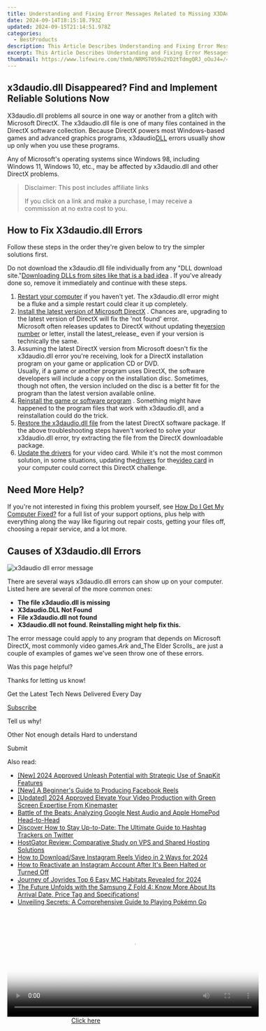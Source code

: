 ```yaml
---
title: Understanding and Fixing Error Messages Related to Missing X3DAudio.DLL
date: 2024-09-14T18:15:18.793Z
updated: 2024-09-15T21:14:51.978Z
categories:
  - BestProducts
description: This Article Describes Understanding and Fixing Error Messages Related to Missing X3DAudio.DLL
excerpt: This Article Describes Understanding and Fixing Error Messages Related to Missing X3DAudio.DLL
thumbnail: https://www.lifewire.com/thmb/NRMST059u2YD2tTdmgQRJ_oOuJ4=/400x300/filters:no_upscale():max_bytes(150000):strip_icc():format(webp)/x3daudio-dll-error-message-cfd5ae9baeef469087d3776eadfe7f46.png
---
```


## x3daudio.dll Disappeared? Find and Implement Reliable Solutions Now
 X3daudio.dll problems all source in one way or another from a glitch with Microsoft DirectX. The x3daudio.dll file is one of many files contained in the DirectX software collection. Because DirectX powers most Windows-based games and advanced graphics programs, x3daudio[DLL](https://www.lifewire.com/what-is-a-dll-file-2625852) errors usually show up only when you use these programs.

 Any of Microsoft's operating systems since Windows 98, including Windows 11, Windows 10, etc., may be affected by x3daudio.dll and other DirectX problems.

>  Disclaimer: This post includes affiliate links
>
>  If you click on a link and make a purchase, I may receive a commission at no extra cost to you.
>

## How to Fix X3daudio.dll Errors

 Follow these steps in the order they're given below to try the simpler solutions first.  

 Do not download the x3daudio.dll file individually from any "DLL download site."[Downloading DLLs from sites like that is a bad idea](https://www.lifewire.com/important-reasons-not-to-download-dll-files-2624455) . If you've already done so, remove it immediately and continue with these steps.

1. [Restart your computer](https://www.lifewire.com/how-to-reboot-a-computer-2624568) if you haven't yet. The x3daudio.dll error might be a fluke and a simple restart could clear it up completely.
2. [Install the latest version of Microsoft DirectX](https://www.lifewire.com/how-to-download-install-directx-2624489) . Chances are, upgrading to the latest version of DirectX will fix the 'not found' error.  
 Microsoft often releases updates to DirectX without updating the[version number](https://www.lifewire.com/version-number-2626043) or letter, install the latest_release_ even if your version is technically the same.
3. Assuming the latest DirectX version from Microsoft doesn't fix the x3daudio.dll error you're receiving, look for a DirectX installation program on your game or application CD or DVD.  
 Usually, if a game or another program uses DirectX, the software developers will include a copy on the installation disc. Sometimes, though not often, the version included on the disc is a better fit for the program than the latest version available online.
4. [Reinstall the game or software program](https://www.lifewire.com/what-is-the-proper-way-to-reinstall-a-software-program-2624478) . Something might have happened to the program files that work with x3daudio.dll, and a reinstallation could do the trick.
5. [Restore the x3daudio.dll file](https://www.lifewire.com/how-to-restore-a-missing-directx-dll-file-2624516) from the latest DirectX software package. If the above troubleshooting steps haven't worked to solve your x3daudio.dll error, try extracting the file from the DirectX downloadable package.
6. [Update the drivers](https://www.lifewire.com/how-to-update-drivers-in-windows-2619214) for your video card. While it's not the most common solution, in some situations, updating the[drivers](https://www.lifewire.com/what-is-a-device-driver-2625796) for the[video card](https://www.lifewire.com/what-is-a-video-card-2618161) in your computer could correct this DirectX challenge.

## Need More Help?

 If you're not interested in fixing this problem yourself, see [How Do I Get My Computer Fixed?](https://www.lifewire.com/how-do-i-get-my-computer-fixed-2625167) for a full list of your support options, plus help with everything along the way like figuring out repair costs, getting your files off, choosing a repair service, and a lot more.

## Causes of X3daudio.dll Errors

![x3daudio dll error message](https://www.lifewire.com/thmb/tZxCBCSXh2pzOsg6bbfbTaLKnv8=/1500x0/filters:no_upscale():max_bytes(150000):strip_icc():format(webp)/x3daudio-dll-error-message-cb48cb5b5cfe4201b4f77df742e51f4a.png)

 There are several ways x3daudio.dll errors can show up on your computer. Listed here are several of the more common ones:

* **The file x3daudio.dll is missing**
* **X3daudio.DLL Not Found**
* **File x3daudio.dll not found**
* **X3daudio.dll not found. Reinstalling might help fix this.**

 The error message could apply to any program that depends on Microsoft DirectX, most commonly video games._Ark_ and_The Elder Scrolls_ are just a couple of examples of games we've seen throw one of these errors.

Was this page helpful?

Thanks for letting us know!

 Get the Latest Tech News Delivered Every Day

[Subscribe](https://www.lifewire.com/#)

Tell us why!

 Other  Not enough details  Hard to understand

 Submit

<ins class="adsbygoogle"
     style="display:block"
     data-ad-format="autorelaxed"
     data-ad-client="ca-pub-7571918770474297"
     data-ad-slot="1223367746"></ins>

<ins class="adsbygoogle"
     style="display:block"
     data-ad-client="ca-pub-7571918770474297"
     data-ad-slot="8358498916"
     data-ad-format="auto"
     data-full-width-responsive="true"></ins>

<span class="atpl-alsoreadstyle">Also read:</span>
<div><ul>
<li><a href="https://snapchat-videos.techidaily.com/new-2024-approved-unleash-potential-with-strategic-use-of-snapkit-features/"><u>[New] 2024 Approved Unleash Potential with Strategic Use of SnapKit Features</u></a></li>
<li><a href="https://facebook-video-recording.techidaily.com/new-a-beginners-guide-to-producing-facebook-reels/"><u>[New] A Beginner's Guide to Producing Facebook Reels</u></a></li>
<li><a href="https://fox-friendly.techidaily.com/updated-2024-approved-elevate-your-video-production-with-green-screen-expertise-from-kinemaster/"><u>[Updated] 2024 Approved Elevate Your Video Production with Green Screen Expertise From Kinemaster</u></a></li>
<li><a href="https://tech-renaissance.techidaily.com/battle-of-the-beats-analyzing-google-nest-audio-and-apple-homepod-head-to-head/"><u>Battle of the Beats: Analyzing Google Nest Audio and Apple HomePod Head-to-Head</u></a></li>
<li><a href="https://tech-renaissance.techidaily.com/discover-how-to-stay-up-to-date-the-ultimate-guide-to-hashtag-trackers-on-twitter/"><u>Discover How to Stay Up-to-Date: The Ultimate Guide to Hashtag Trackers on Twitter</u></a></li>
<li><a href="https://hardware-reviews.techidaily.com/hostgator-review-comparative-study-on-vps-and-shared-hosting-solutions/"><u>HostGator Review: Comparative Study on VPS and Shared Hosting Solutions</u></a></li>
<li><a href="https://instagram-video-recordings.techidaily.com/how-to-downloadsave-instagram-reels-video-in-2-ways-for-2024/"><u>How to Download/Save Instagram Reels Video in 2 Ways for 2024</u></a></li>
<li><a href="https://tech-renaissance.techidaily.com/how-to-reactivate-an-instagram-account-after-its-been-halted-or-turned-off/"><u>How to Reactivate an Instagram Account After It's Been Halted or Turned Off</u></a></li>
<li><a href="https://visual-screen-recording.techidaily.com/journey-of-joyrides-top-6-easy-mc-habitats-revealed-for-2024/"><u>Journey of Joyrides Top 6 Easy MC Habitats Revealed for 2024</u></a></li>
<li><a href="https://tech-renaissance.techidaily.com/1722884954689-the-future-unfolds-with-the-samsung-z-fold-4-know-more-about-its-arrival-date-price-tag-and-specifications/"><u>The Future Unfolds with the Samsung Z Fold 4: Know More About Its Arrival Date, Price Tag and Specifications!</u></a></li>
<li><a href="https://tech-renaissance.techidaily.com/unveiling-secrets-a-comprehensive-guide-to-playing-pokemn-go/"><u>Unveiling Secrets: A Comprehensive Guide to Playing Pokémn Go</u></a></li>
</ul></div>

<!-- affiliate ads begin -->
<span id="1938141">
					<video width="576" height="240" style="cursor:pointer"
           poster="//a.impactradius-go.com/display-clicktoplayimage/1938141.png"
           onclick="if(!this.playClicked){this.play();this.setAttribute('controls',true);this.playClicked=true;}">
	   <source src="//a.impactradius-go.com/display-ad/22993-1938141">
	   <img src="//a.impactradius-go.com/display-clicktoplayimage/1938141.png" style="border: none; height: 100%; width: 100%; object-fit: contain">
	</video>
	<div style="width:360px;text-align:center"><a href="javascript:window.open(decodeURIComponent('https%3A%2F%2Fhomestyler.sjv.io%2Fc%2F5597632%2F1938141%2F22993'), '_blank');void(0);">Click here</a></div>
</span>
<img height="0" width="0" src="https://imp.pxf.io/i/5597632/1938141/22993" style="position:absolute;visibility:hidden;" border="0" />
<!-- affiliate ads end -->

